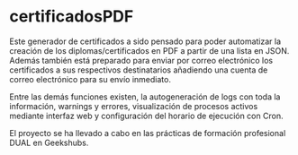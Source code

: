 # certificadosPDF

Este generador de certificados a sido pensado para poder automatizar la creación de los diplomas/certificados en PDF a partir de una lista en JSON. Además también está preparado para enviar por correo electrónico los certificados a sus respectivos destinatarios añadiendo una cuenta de correo electrónico para su envío inmediato.

Entre las demás funciones existen, la autogeneración de logs con toda la información, warnings y errores, visualización de procesos activos mediante interfaz web y configuración del horario de ejecución con Cron.

El proyecto se ha llevado a cabo en las prácticas de formación profesional DUAL en Geekshubs.

